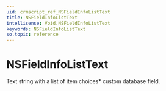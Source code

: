 ```yaml
---
uid: crmscript_ref_NSFieldInfoListText
title: NSFieldInfoListText
intellisense: Void.NSFieldInfoListText
keywords: NSFieldInfoListText
so.topic: reference
---
```


# NSFieldInfoListText

Text string with a list of item choices* custom database field.
